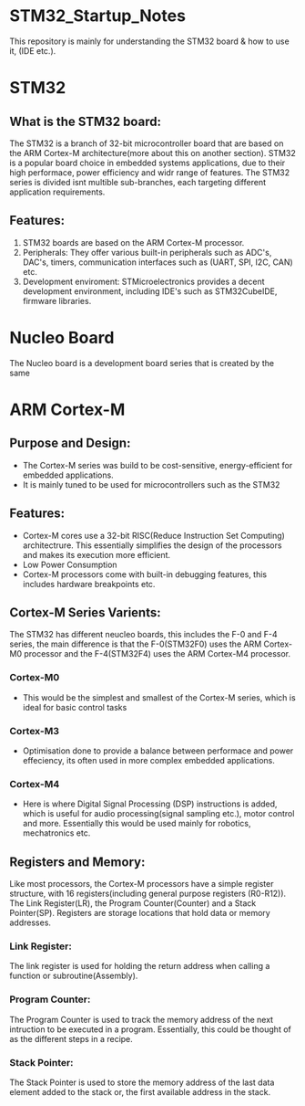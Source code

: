 # STM32_Startup_Notes
This repository is mainly for understanding the STM32 board & how to use it, (IDE etc.).

# STM32
## What is the STM32 board:
The STM32 is a branch of 32-bit microcontroller board that are based on the ARM Cortex-M architecture(more about this on another section). 
STM32 is a popular board choice in embedded systems applications, due to their high performace, power efficiency and widr range of features.
The STM32 series is divided isnt multible sub-branches, each targeting different application requirements.

## Features:
1. STM32 boards are based on the ARM Cortex-M processor.
2. Peripherals: They offer various built-in peripherals such as ADC's, DAC's, timers, communication interfaces such as (UART, SPI, I2C, CAN) etc.
3. Development enviroment: STMicroelectronics provides a decent development environment, including IDE's such as STM32CubeIDE, firmware libraries.

# Nucleo Board
The Nucleo board is a development board series that is created by the same 

# ARM Cortex-M

## Purpose and Design:
* The Cortex-M series was build to be cost-sensitive, energy-efficient for embedded applications.
* It is mainly tuned to be used for microcontrollers such as the STM32

## Features:
* Cortex-M cores use a 32-bit RISC(Reduce Instruction Set Computing) architectrure. This essentially simplifies the design of the processors and makes its execution more efficient.
* Low Power Consumption
* Cortex-M processors come with built-in debugging features, this includes hardware breakpoints etc.

## Cortex-M Series Varients:
The STM32 has different neucleo boards, this includes the F-0 and F-4 series, the main difference is that the F-0(STM32F0) uses the ARM Cortex-M0 processor and the F-4(STM32F4) uses the ARM Cortex-M4 processor.

### Cortex-M0
* This would be the simplest and smallest of the Cortex-M series, which is ideal for basic control tasks
### Cortex-M3
* Optimisation done to provide a balance between performace and power effeciency, its often used in more complex embedded applications.
### Cortex-M4
* Here is where Digital Signal Processing (DSP) instructions is added, which is useful for audio processing(signal sampling etc.), motor control and more. Essentially this would be used mainly for robotics, mechatronics etc.



## Registers and Memory:
Like most processors, the Cortex-M processors have a simple register structure, with 16 registers(including general purpose registers (R0-R12)). The Link Register(LR), the Program Counter(Counter) and a Stack Pointer(SP). Registers are storage locations that hold data or memory addresses.
### Link Register:
The link register is used for holding the return address when calling a function or subroutine(Assembly).
### Program Counter: 
The Program Counter is used to track the memory address of the next intruction to be executed in a program. Essentially, this could be thought of as the different steps in a recipe.
### Stack Pointer:
The Stack Pointer is used to store the memory address of the last data element added to the stack or, the first available address in the stack.
